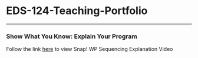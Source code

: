 # EDS-124-Teaching-Portfolio

---

### Show What You Know: Explain Your Program
Follow the link [here](https://youtu.be/jXCajgQFFn0) to view Snap! WP Sequencing Explanation Video



